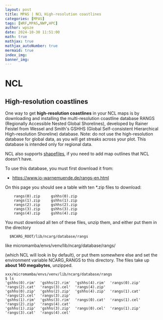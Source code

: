 ```yaml
---
layout: post
title: MPAS | NCL High-resolution coastlines
categories: [MPAS]
tags: [WRF,MPAS,NWP,HPC]
author: wpsze
date: 2024-10-30 11:51:00
math: true
mathjax: true
mathjax_autoNumber: true
mermaid: true
index_img: 
banner_img: 
---
```


# NCL

## High-resolution coastlines

One way to get **high-resolution coastlines** in your NCL maps is by downloading and installing the multi-resolution coastline database RANGS (Regionally Accessible Nested Global Shorelines), developed by Rainer Feistel from Wessel and Smith's GSHHS (Global Self-consistent Hierarchical High-resolution Shoreline) database.
Note: do not use the high-resolution database for global data, as you will get streaks across your plot. This database is intended only for regional data.

NCL also supports [shapefiles](https://www.ncl.ucar.edu/Applications/shapefiles.shtml), if you need to add map outlines that NCL doesn't have.

To use this database, you must first download it from: 

- <https://www.io-warnemuende.de/rangs-en.html>

On this page you should see a table with ten *.zip files to download:

```
    rangs(0).zip     gshhs(0).zip
    rangs(1).zip     gshhs(1).zip
    rangs(2).zip     gshhs(2).zip
    rangs(3).zip     gshhs(3).zip
    rangs(4).zip     gshhs(4).zip
```

You must download all ten of these files, unzip them, and either put them in the directory

```
  $NCARG_ROOT/lib/ncarg/database/rangs
```

like micromamba/envs/venv/lib/ncarg/database/rangs/

(which NCL will look in by default), or put them somewhere else and set the environment variable NCARG_RANGS to this directory. The files take up **about 140 megabytes**, unzipped.

```
xxx/micromamba/envs/venv/lib/ncarg/database/rangs
$ ls
'gshhs(0).rim'  'gshhs(2).rim'  'gshhs(4).rim'  'rangs(0).zip'  'rangs(2).cat'  'rangs(3).cel'  'rangs(4).zip'
'gshhs(0).zip'  'gshhs(2).zip'  'gshhs(4).zip'  'rangs(1).cat'  'rangs(2).cel'  'rangs(3).zip'
'gshhs(1).rim'  'gshhs(3).rim'  'rangs(0).cat'  'rangs(1).cel'  'rangs(2).zip'  'rangs(4).cat'
'gshhs(1).zip'  'gshhs(3).zip'  'rangs(0).cel'  'rangs(1).zip'  'rangs(3).cat'  'rangs(4).cel'
```
